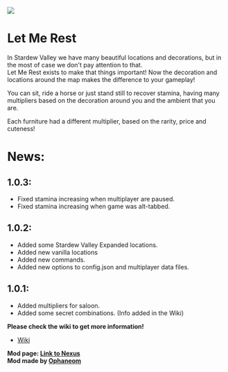 ![](https://i.imgur.com/tD31WpR.png)
# **Let Me Rest**

In Stardew Valley we have many beautiful locations and decorations, but in the most of case we don't pay attention to that.<br/>
Let Me Rest exists to make that things important! Now the decoration and locations around the map makes the difference to your gameplay!<br/>

You can sit, ride a horse or just stand still to recover stamina, having many multipliers based on the decoration around you and the ambient that you are.<br/>

Each furniture had a different multiplier, based on the rarity, price and cuteness!<br/>

# **News:**
## **1.0.3:**
* Fixed stamina increasing when multiplayer are paused.
* Fixed stamina increasing when game was alt-tabbed.

## **1.0.2:**
* Added some Stardew Valley Expanded locations.
* Added new vanilla locations
* Added new commands.
* Added new options to config.json and multiplayer data files.

## **1.0.1:**
* Added multipliers for saloon.
* Added some secret combinations. (Info added in the Wiki)

**Please check the wiki to get more information!**<br/>
* [Wiki](https://github.com/Ophaneom/Let-Me-Rest/wiki)

**Mod page: [Link to Nexus](https://www.nexusmods.com/stardewvalley/mods/8205)**<br/>
**Mod made by [Ophaneom](https://www.nexusmods.com/users/109604218)**

